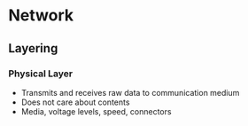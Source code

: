 # Network

## Layering

### Physical Layer

* Transmits and receives raw data to communication medium
* Does not care about contents
* Media, voltage levels, speed, connectors
